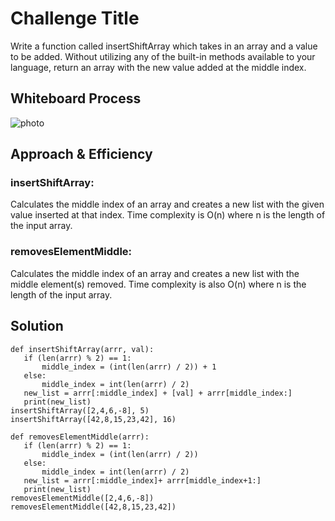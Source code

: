 # Challenge Title
Write a function called insertShiftArray which takes in an array and a value to be added. Without utilizing any of the built-in methods available to your language, return an array with the new value added at the middle index.

## Whiteboard Process

![photo](https://user-images.githubusercontent.com/125550572/236331981-66a10767-7bf1-4eec-bd26-fab28f2f7c82.jpg)

## Approach & Efficiency
### insertShiftArray:
 Calculates the middle index of an array and creates a new list with the given value inserted at that index. Time complexity is O(n) where n is the length of the input array.
### removesElementMiddle:
 Calculates the middle index of an array and creates a new list with the middle element(s) removed. Time complexity is also O(n) where n is the length of the input array.

 ## Solution
 ```
def insertShiftArray(arrr, val):
    if (len(arrr) % 2) == 1:
        middle_index = (int(len(arrr) / 2)) + 1
    else:
        middle_index = int(len(arrr) / 2)
    new_list = arrr[:middle_index] + [val] + arrr[middle_index:]
    print(new_list)
insertShiftArray([2,4,6,-8], 5)
insertShiftArray([42,8,15,23,42], 16)

def removesElementMiddle(arrr):
    if (len(arrr) % 2) == 1:
        middle_index = (int(len(arrr) / 2)) 
    else:
        middle_index = int(len(arrr) / 2)
    new_list = arrr[:middle_index]+ arrr[middle_index+1:]
    print(new_list)
removesElementMiddle([2,4,6,-8])
removesElementMiddle([42,8,15,23,42])

```
 